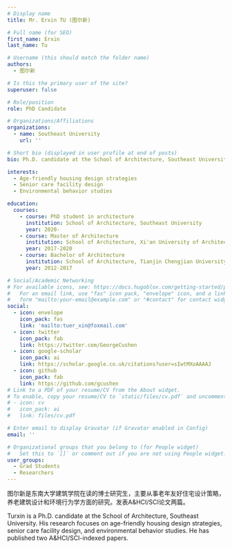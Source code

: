 ```yaml
---
# Display name
title: Mr. Erxin TU (图尔新)

# Full name (for SEO)
first_name: Erxin
last_name: Tu

# Username (this should match the folder name)
authors:
  - 图尔新 

# Is this the primary user of the site?
superuser: false

# Role/position
role: PhD Candidate 

# Organizations/Affiliations
organizations:
  - name: Southeast University
    url: ''

# Short bio (displayed in user profile at end of posts)
bio: Ph.D. candidate at the School of Architecture, Southeast University. My research focuses on age-friendly housing design strategies, senior care facility design, and environmental behavior studies.

interests:
  - Age-friendly housing design strategies
  - Senior care facility design
  - Environmental behavior studies

education:
  courses:
    - course: PhD student in architecture
      institution: School of Architecture, Southeast University
      year: 2020-
    - course: Master of Architecture
      institution: School of Architecture, Xi'an University of Architecture and Technology
      year: 2017-2020
    - course: Bachelor of Architecture
      institution: School of Architecture, Tianjin Chengjian University
      year: 2012-2017

# Social/Academic Networking
# For available icons, see: https://docs.hugoblox.com/getting-started/page-builder/#icons
#   For an email link, use "fas" icon pack, "envelope" icon, and a link in the
#   form "mailto:your-email@example.com" or "#contact" for contact widget.
social:
  - icon: envelope
    icon_pack: fas
    link: 'mailto:tuer_xin@foxmail.com'
  - icon: twitter
    icon_pack: fab
    link: https://twitter.com/GeorgeCushen
  - icon: google-scholar
    icon_pack: ai
    link: https://scholar.google.co.uk/citations?user=sIwtMXoAAAAJ
  - icon: github
    icon_pack: fab
    link: https://github.com/gcushen
# Link to a PDF of your resume/CV from the About widget.
# To enable, copy your resume/CV to `static/files/cv.pdf` and uncomment the lines below.
# - icon: cv
#   icon_pack: ai
#   link: files/cv.pdf

# Enter email to display Gravatar (if Gravatar enabled in Config)
email: ''

# Organizational groups that you belong to (for People widget)
#   Set this to `[]` or comment out if you are not using People widget.
user_groups:
  - Grad Students
  - Researchers
---
```


图尔新是东南大学建筑学院在读的博士研究生，主要从事老年友好住宅设计策略，养老建筑设计和环境行为学方面的研究。发表A&HCI/SCI论文两篇。

Turxin is a Ph.D. candidate at the School of Architecture, Southeast University. His research focuses on age-friendly housing design strategies, senior care facility design, and environmental behavior studies. He has published two A&HCI/SCI-indexed papers.
